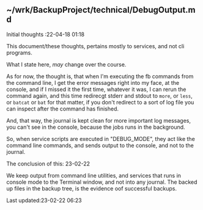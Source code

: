 ~/wrk/BackupProject/technical/DebugOutput.md
--------------------------------------------

Initial thoughts :22-04-18 01:18

This document/these thoughts, pertains mostly to services,
and not cli programs.

What I state here, *may* change over the course.

As for now, the thought is, that when I'm executing the fb
commands from the command line, I get the error messages
right into my face, at the console, and if I missed it the
first time, whatever it was, I can rerun the command again,
and this time redirecgt stderr and stdout to `more`, or
`less`, or `batcat` or `bat` for that matter, if you don't 
redirect to a sort of log file you can inspect after the
command has finished.

And, that way, the journal is kept clean for more important
log messages, you can't see in the console, because the jobs
runs in the background.

So, when service scripts are executed in "DEBUG_MODE", they
act like the command line commands, and sends output to the
console, and not to the journal.

The conclusion of this: 23-02-22

We keep output from command line utilities, and services
that runs in console mode to the Terminal window, and not
into any journal. The backed up files in the backup tree,
is the evidence oof successful backups.

  Last updated:23-02-22 06:23

